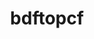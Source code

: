 ---
title: "bdftopcf"
layout: cache
categories: [package, develop]
meta: {"compilers": ["gcc@10.2.1", "gcc@10.5.0", "gcc@11.1.0", "gcc@11.4.0", "gcc@13.3.0"], "num_specs": 18, "num_specs_by_stack": {"data-vis-sdk": 5, "developer-tools-aarch64-linux-gnu": 3, "developer-tools-manylinux2014": 1, "developer-tools-x86_64_v3-linux-gnu": 3, "e4s": 3, "hep": 3, "root": 18}, "oss": ["centos7", "rhel8", "ubuntu20.04", "ubuntu22.04"], "platforms": ["linux"], "stacks": ["data-vis-sdk", "developer-tools-aarch64-linux-gnu", "developer-tools-manylinux2014", "developer-tools-x86_64_v3-linux-gnu", "e4s", "hep", "root"], "targets": ["aarch64", "x86_64_v3"], "versions": ["1.1.1"]}
spec_details: [{"compiler": "gcc@11.4.0", "hash": "2fhxtmntaf7ajkfquse5j72ivku5tefe", "os": "ubuntu22.04", "platform": "linux", "size": "-", "stacks": ["hep", "root"], "target": "x86_64_v3", "variants": ["build_system=autotools"], "versions": ["1.1.1"]}, {"compiler": "gcc@13.3.0", "hash": "33uomynzhrtdh5k35kwavmue47zxs4ki", "os": "rhel8", "platform": "linux", "size": "-", "stacks": ["developer-tools-aarch64-linux-gnu", "root"], "target": "aarch64", "variants": ["build_system=autotools"], "versions": ["1.1.1"]}, {"compiler": "gcc@10.5.0", "hash": "5mdca5zco2yutneyolfkzlzahcqqqy7x", "os": "centos7", "platform": "linux", "size": "-", "stacks": ["developer-tools-x86_64_v3-linux-gnu", "root"], "target": "x86_64_v3", "variants": ["build_system=autotools"], "versions": ["1.1.1"]}, {"compiler": "gcc@11.4.0", "hash": "cmvhncdm7nqy35pfwjgktzd4igc5da2s", "os": "ubuntu22.04", "platform": "linux", "size": "-", "stacks": ["e4s", "root"], "target": "x86_64_v3", "variants": ["build_system=autotools"], "versions": ["1.1.1"]}, {"compiler": "gcc@10.2.1", "hash": "eermsq7c73jliq27xkqo5ivqbjnxelix", "os": "centos7", "platform": "linux", "size": "-", "stacks": ["developer-tools-manylinux2014", "root"], "target": "x86_64_v3", "variants": ["build_system=autotools"], "versions": ["1.1.1"]}, {"compiler": "gcc@11.4.0", "hash": "eeufvl2pmhbzeqfkry3yrqphjipmcxn5", "os": "ubuntu22.04", "platform": "linux", "size": "-", "stacks": ["hep", "root"], "target": "x86_64_v3", "variants": ["build_system=autotools"], "versions": ["1.1.1"]}, {"compiler": "gcc@13.3.0", "hash": "ey6tugq32ukueig6xtbnii2hbpwwwg2z", "os": "rhel8", "platform": "linux", "size": "-", "stacks": ["developer-tools-aarch64-linux-gnu", "root"], "target": "aarch64", "variants": ["build_system=autotools"], "versions": ["1.1.1"]}, {"compiler": "gcc@11.1.0", "hash": "gkrkjytskghfwgeqoohizgg2vihpwkgo", "os": "ubuntu20.04", "platform": "linux", "size": "-", "stacks": ["data-vis-sdk", "root"], "target": "x86_64_v3", "variants": ["build_system=autotools"], "versions": ["1.1.1"]}, {"compiler": "gcc@11.1.0", "hash": "j3or76bbvfo3lb3r4sumcvhnlbaxj7hn", "os": "ubuntu20.04", "platform": "linux", "size": "-", "stacks": ["data-vis-sdk", "root"], "target": "x86_64_v3", "variants": ["build_system=autotools"], "versions": ["1.1.1"]}, {"compiler": "gcc@11.4.0", "hash": "jpsxegrvyaqlchtbz4jeaebzxu2yqbp2", "os": "ubuntu22.04", "platform": "linux", "size": "-", "stacks": ["hep", "root"], "target": "x86_64_v3", "variants": ["build_system=autotools"], "versions": ["1.1.1"]}, {"compiler": "gcc@10.5.0", "hash": "k5li4ngkikzbnnx74d7g7iccg5xcpiht", "os": "centos7", "platform": "linux", "size": "-", "stacks": ["developer-tools-x86_64_v3-linux-gnu", "root"], "target": "x86_64_v3", "variants": ["build_system=autotools"], "versions": ["1.1.1"]}, {"compiler": "gcc@11.4.0", "hash": "kaxcrfjovjmogtqfxrqtrwbmdogbpwfy", "os": "ubuntu22.04", "platform": "linux", "size": "-", "stacks": ["e4s", "root"], "target": "x86_64_v3", "variants": ["build_system=autotools"], "versions": ["1.1.1"]}, {"compiler": "gcc@11.1.0", "hash": "lghagqrlypcss7y246nuzytjeqcdjacv", "os": "ubuntu20.04", "platform": "linux", "size": "-", "stacks": ["data-vis-sdk", "root"], "target": "x86_64_v3", "variants": ["build_system=autotools"], "versions": ["1.1.1"]}, {"compiler": "gcc@13.3.0", "hash": "lgy4a4rzj2jec4vd6jffk6je7ckzw45a", "os": "rhel8", "platform": "linux", "size": "-", "stacks": ["developer-tools-aarch64-linux-gnu", "root"], "target": "aarch64", "variants": ["build_system=autotools"], "versions": ["1.1.1"]}, {"compiler": "gcc@11.1.0", "hash": "nqj6euc5htg3wv4fgcfo5m3fzltqy3ug", "os": "ubuntu20.04", "platform": "linux", "size": "-", "stacks": ["data-vis-sdk", "root"], "target": "x86_64_v3", "variants": ["build_system=autotools"], "versions": ["1.1.1"]}, {"compiler": "gcc@11.1.0", "hash": "sehkac7jczbiap4pk7vomzbvtrbn5tb4", "os": "ubuntu20.04", "platform": "linux", "size": "-", "stacks": ["data-vis-sdk", "root"], "target": "x86_64_v3", "variants": ["build_system=autotools"], "versions": ["1.1.1"]}, {"compiler": "gcc@11.4.0", "hash": "witmyg6336oingfikcvbfxsngo6eiidw", "os": "ubuntu22.04", "platform": "linux", "size": "-", "stacks": ["e4s", "root"], "target": "x86_64_v3", "variants": ["build_system=autotools"], "versions": ["1.1.1"]}, {"compiler": "gcc@10.5.0", "hash": "zj5caep7rm3r3wq63ey6vkrqdva7clgp", "os": "centos7", "platform": "linux", "size": "-", "stacks": ["developer-tools-x86_64_v3-linux-gnu", "root"], "target": "x86_64_v3", "variants": ["build_system=autotools"], "versions": ["1.1.1"]}]
---